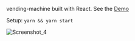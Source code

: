 vending-machine built with React. See the [Demo](https://alexandrvinogradov.github.io/vending-machine-react/)

Setup: `yarn && yarn start`

![Screenshot_4](https://user-images.githubusercontent.com/52967962/72824473-5c4c2600-3c86-11ea-90aa-6bf4690b188c.jpg)
